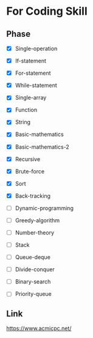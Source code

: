 # For Coding Skill

## Phase

- [x] Single-operation

- [X] If-statement

- [X] For-statement

- [X] While-statement

- [X] Single-array

- [X] Function

- [X] String

- [X] Basic-mathematics

- [X] Basic-mathematics-2

- [X] Recursive

- [X] Brute-force

- [X] Sort

- [X] Back-tracking

- [ ] Dynamic-programming

- [ ] Greedy-algorithm

- [ ] Number-theory

- [ ] Stack

- [ ] Queue-deque

- [ ] Divide-conquer

- [ ] Binary-search

- [ ] Priority-queue





## Link

https://www.acmicpc.net/
